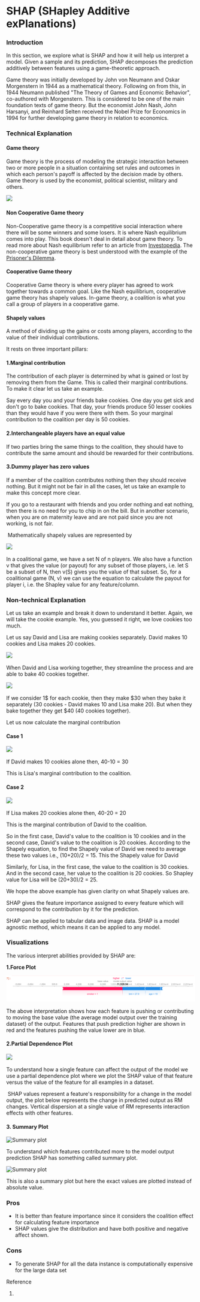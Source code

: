 # SHAP \(SHapley Additive exPlanations\)

### **Introduction**

In this section, we explore what is SHAP and how it will help us interpret a model. Given a sample and its prediction, SHAP decomposes the prediction additively between features using a game-theoretic approach.

Game theory was initially developed by John von Neumann and Oskar Morgenstern in 1944 as a mathematical theory. Following on from this, in 1944 Neumann published "The Theory of Games and Economic Behavior", co-authored with Morgenstern. This is considered to be one of the main foundation texts of game theory. But the economist John Nash, John Harsanyi, and Reinhard Selten received the Nobel Prize for Economics in 1994 for further developing game theory in relation to economics.

### Technical Explanation

#### Game theory

‌Game theory is the process of modeling the strategic interaction between two or more people in a situation containing set rules and outcomes in which each person's payoff is affected by the decision made by others. Game theory is used by the economist, political scientist, military and others.

![](https://gblobscdn.gitbook.com/assets%2F-MAC2Jbv5mGL5pUkLsG8%2Fsync%2Ff3f8943d2e1f2987432f7aab41a1647abd8b27d5.png?alt=media)

#### Non Cooperative Game theory

Non-Cooperative game theory is a competitive social interaction where there will be some winners and some losers. It is where Nash equilibrium comes into play. This book doesn't deal in detail about game theory. To read more about Nash equilibrium refer to an article from [Investopedia](https://www.investopedia.com/terms/n/nash-equilibrium.asp). The non-cooperative game theory is best understood with the example of the [Prisoner's Dilemma](https://www.investopedia.com/terms/p/prisoners-dilemma.asp).

#### Cooperative Game theory

Cooperative Game theory is where every player has agreed to work together towards a common goal. Like the Nash equilibrium, cooperative game theory has shapely values. In-game theory, a coalition is what you call a group of players in a cooperative game.

#### Shapely values

A method of dividing up the gains or costs among players, according to the value of their individual contributions.

It rests on three important pillars:

#### 1.Marginal contribution

The contribution of each player is determined by what is gained or lost by removing them from the Game. This is called their marginal contributions. To make it clear let us take an example.

‌Say every day you and your friends bake cookies. One day you get sick and don't go to bake cookies. That day, your friends produce 50 lesser cookies than they would have if you were there with them. So your marginal contribution to the coalition per day is 50 cookies.

#### 2.Interchangeable players have an equal value

If two parties bring the same things to the coalition, they should have to contribute the same amount and should be rewarded for their contributions.

#### 3.Dummy player has zero values

If a member of the coalition contributes nothing then they should receive nothing. But it might not be fair in all the cases, let us take an example to make this concept more clear.

‌If you go to a restaurant with friends and you order nothing and eat nothing, then there is no need for you to chip in on the bill. But in another scenario, when you are on maternity leave and are not paid since you are not working, is not fair.

‌ Mathematically shapely values are represented by

![](https://gblobscdn.gitbook.com/assets%2F-MAC2Jbv5mGL5pUkLsG8%2Fsync%2Ff4fa557f5b9d49fb7abb54ea1ab29a6d77d76702.png?alt=media)

In a coalitional game, we have a set N of n players. We also have a function v that gives the value \(or payout\) for any subset of those players, i.e. let S be a subset of N, then v\(S\) gives you the value of that subset. So, for a coalitional game \(N, v\) we can use the equation to calculate the payout for player i, i.e. the Shapley value for any feature/column.

### **Non-technical Explanation**

Let us take an example and break it down to understand it better. Again, we will take the cookie example. Yes, you guessed it right, we love cookies too much.

Let us say David and Lisa are making cookies separately. David makes 10 cookies and Lisa makes 20 cookies.

![](https://gblobscdn.gitbook.com/assets%2F-MAC2Jbv5mGL5pUkLsG8%2Fsync%2F3b3009a9fa91155a349ccd9b76e716d975c5ef48.png?alt=media)



‌When David and Lisa working together, they streamline the process and are able to bake 40 cookies together.

![](https://gblobscdn.gitbook.com/assets%2F-MAC2Jbv5mGL5pUkLsG8%2Fsync%2F205ae6f0bc3cf539d424cdc47500d35765419d35.png?alt=media)

‌If we consider 1$ for each cookie, then they make $30 when they bake it separately \(30 cookies - David makes 10 and Lisa make 20\). But when they bake together they get $40 \(40 cookies together\).

Let us now calculate the marginal contribution

#### Case 1

![](https://gblobscdn.gitbook.com/assets%2F-MAC2Jbv5mGL5pUkLsG8%2Fsync%2F04be9829c7c321e01faf5abc0bcc73bc8b90bea4.png?alt=media)

If David makes 10 cookies alone then, 40-10 = 30 

This is Lisa's marginal contribution to the coalition.

#### Case 2

![](https://gblobscdn.gitbook.com/assets%2F-MAC2Jbv5mGL5pUkLsG8%2Fsync%2Fbebe882ac75f49211b209f1028c9fa6f1670b580.png?alt=media)

If Lisa makes 20 cookies alone then, 40-20 = 20

This is the marginal contribution of David to the coalition.

So in the first case, David's value to the coalition is 10 cookies and in the second case, David's value to the coalition is 20 cookies. According to the Shapely equation, to find the Shapely value of David we need to average these two values i.e., \(10+20\)/2 = 15. This the  Shapely value for David

Similarly, for Lisa, in the first case, the value to the coalition is 30 cookies. And in the second case, her value to the coalition is 20 cookies. So Shapley value for Lisa will be \(20+30\)/2 = 25.

We hope the above example has given clarity on what Shapely values are.

‌SHAP gives the feature importance assigned to every feature which will correspond to the contribution by it for the prediction.

SHAP can be applied to tabular data and image data. SHAP is a model agnostic method, which means it can be applied to any model.

### Visualizations

The various interpret abilities provided by SHAP are:

**1.Force Plot**

![](../.gitbook/assets/image%20%285%29.png)

The above interpretation shows how each feature is pushing or contributing to moving the base value \(the average model output over the training dataset\) of the output. Features that push prediction higher are shown in red and the features pushing the value lower are in blue.

#### **2.Partial Dependence Plot** 

![](https://lh5.googleusercontent.com/xpaILWMid_xyQ7viUNI8rD584-C1uvJMNsh0LTpREJh4VRtLHYc27tfwZRWNkSh0kU-WeMayl7IXL2qZbp_3nT3lq3r8E4MOABBxZArgcBgFxv-eWckVMg4d2th0GwqjmJk2lPTI)

To understand how a single feature can affect the output of the model we use a partial dependence plot where we plot the SHAP value of that feature versus the value of the feature for all examples in a dataset.

‌ SHAP values represent a feature's responsibility for a change in the model output, the plot below represents the change in predicted output as RM changes. Vertical dispersion at a single value of RM represents interaction effects with other features. 

#### **3. Summary Plot**

![Summary plot](https://lh5.googleusercontent.com/czqK1_0oVj4fU5OnnA49GcMEIGad7UhKJMNh7wCE9VGzezCSHb4ji1ts_S1atsLKwK6HJaAmdMRvYDfRaLxkMF-CiZpDEvsPDp5W-stufPJ124fxsOUo8cpaK44XXq49mxFbTfHS)

To understand which features contributed more to the model output prediction SHAP has something called summary plot.

![Summary plot](https://lh5.googleusercontent.com/iNdXT5IF0sVkDnfeFI0UBFpP0YDBR9xzX1rXj1n_g_l3SQc4m182ti-bmYWFusPRwhrTwJzA25HoE6SW87nnYsHVpGHhCPLgCw2-Z7_fhtRAZbH2kYLwBntyZsLdsk12LNqLKfoJ)

This is also a summary plot but here the exact values are plotted instead of absolute value.

### **Pros** 

* It is better than feature importance since it considers the coalition effect for calculating feature importance
* SHAP values give the distribution and have both positive and negative affect shown.

### **Cons**

* To generate SHAP for all the data instance is computationally expensive for the large data set



Reference

1. 

